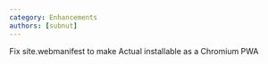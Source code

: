 ```yaml
---
category: Enhancements
authors: [subnut]
---
```


Fix site.webmanifest to make Actual installable as a Chromium PWA
